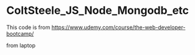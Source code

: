 # ColtSteele_JS_Node_Mongodb_etc

This code is from https://www.udemy.com/course/the-web-developer-bootcamp/

from laptop
